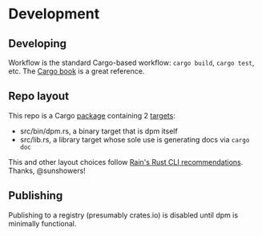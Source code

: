 # Development

## Developing

Workflow is the standard Cargo-based workflow: `cargo build`, `cargo test`, etc. The [Cargo book](https://doc.rust-lang.org/stable/cargo/) is a great reference.

## Repo layout

This repo is a Cargo [package](https://doc.rust-lang.org/cargo/appendix/glossary.html#package) containing 2 [targets](https://doc.rust-lang.org/cargo/reference/cargo-targets.html):
- src/bin/dpm.rs, a binary target that is dpm itself
- src/lib.rs, a library target whose sole use is generating docs via `cargo doc`

This and other layout choices follow [Rain's Rust CLI recommendations](https://rust-cli-recommendations.sunshowers.io/). Thanks, @sunshowers!

## Publishing

Publishing to a registry (presumably crates.io) is disabled until dpm is minimally functional.
